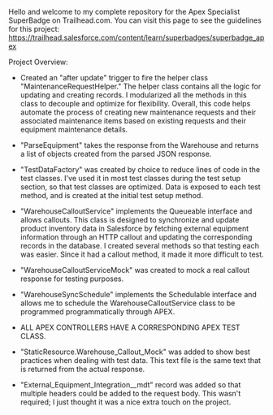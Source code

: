 Hello and welcome to my complete repository for the Apex Specialist SuperBadge on Trailhead.com. You can visit this page to see the guidelines for this project: https://trailhead.salesforce.com/content/learn/superbadges/superbadge_apex

Project Overview:

- Created an "after update" trigger to fire the helper class "MaintenanceRequestHelper." The helper class contains all the logic for updating and creating records. I modularized all the methods in this class to decouple and optimize for flexibility. Overall, this code helps automate the process of creating new maintenance requests and their associated maintenance items based on existing requests and their equipment maintenance details.

- "ParseEquipment" takes the response from the Warehouse and returns a list of objects created from the parsed JSON response.

- "TestDataFactory" was created by choice to reduce lines of code in the test classes. I've used it in most test classes during the test setup section, so that test classes are optimized. Data is exposed to each test method, and is created at the initial test setup method.

- "WarehouseCalloutService" implements the Queueable interface and allows callouts. This class is designed to synchronize and update product inventory data in Salesforce by fetching external equipment information through an HTTP callout and updating the corresponding records in the database. I created several methods so that testing each was easier. Since it had a callout method, it made it more difficult to test.

- "WarehouseCalloutServiceMock" was created to mock a real callout response for testing purposes.

- "WarehouseSyncSchedule" implements the Schedulable interface and allows me to schedule the WarehouseCalloutService class to be programmed programmatically through APEX.

- ALL APEX CONTROLLERS HAVE A CORRESPONDING APEX TEST CLASS.

- "StaticResource.Warehouse_Callout_Mock" was added to show best practices when dealing with test data. This text file is the same text that is returned from the actual response.

- "External_Equipment_Integration__mdt" record was added so that multiple headers could be added to the request body. This wasn't required; I just thought it was a nice extra touch on the project.